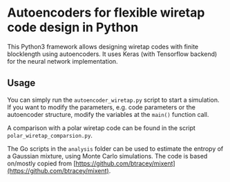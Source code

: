 # Autoencoders for flexible wiretap code design in Python

This Python3 framework allows designing wiretap codes with finite blocklength
using autoencoders.
It uses Keras (with Tensorflow backend) for the neural network implementation.

## Usage
You can simply run the `autoencoder_wiretap.py` script to start a simulation.
If you want to modify the parameters, e.g. code parameters or the autoencoder
structure, modify the variables at the `main()` function call.

A comparison with a polar wiretap code can be found in the script
`polar_wiretap_comparsion.py`.

The Go scripts in the `analysis` folder can be used to estimate the entropy of
a Gaussian mixture, using Monte Carlo simulations. The code is based on/mostly
copied from
[https://github.com/btracey/mixent](https://github.com/btracey/mixent).
